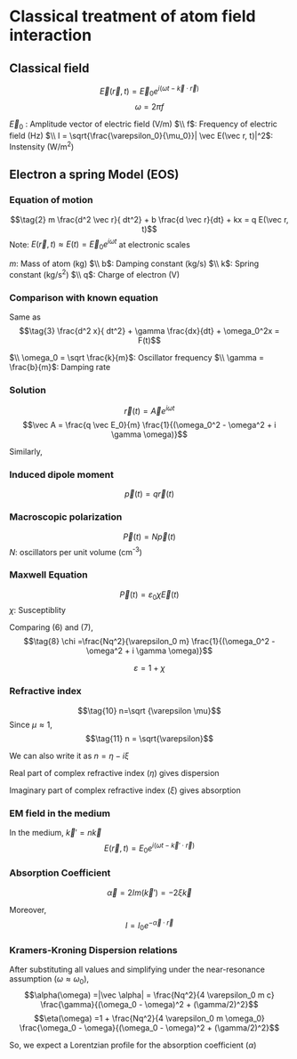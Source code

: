 # Classical treatment of atom field interaction

## Classical field
$$\tag{1} \vec E(\vec r, t) = \vec E_0 e^{i(\omega t - \vec k \cdot \vec r)} $$ 
$$\omega = 2 \pi f$$ 

$\vec E_0$ : Amplitude vector of electric field (V/m)
$\\ f$: Frequency of electric field (Hz)
$\\ I = \sqrt{\frac{\varepsilon_0}{\mu_0}}| \vec E(\vec r, t)|^2$: Instensity (W/m<sup>2</sup>)


## Electron a spring Model (EOS)
### Equation of motion
$$\tag{2} m \frac{d^2 \vec r}{ dt^2} + b \frac{d \vec r}{dt} + kx = q E(\vec r, t)$$
Note: $E(\vec r,t) \approx E(t) = \vec E_0 e^{i\omega t}$ at electronic scales

$m$: Mass of atom (kg)
$\\ b$: Damping constant (kg/s) 
$\\ k$: Spring constant (kg/s<sup>2</sup>) 
$\\ q$: Charge of electron (V) 

### Comparison with known equation
Same as 
$$\tag{3} \frac{d^2 x}{ dt^2} + \gamma \frac{dx}{dt} + \omega_0^2x = F(t)$$

$\\ \omega_0 = \sqrt \frac{k}{m}$: Oscillator frequency 
$\\ \gamma = \frac{b}{m}$: Damping rate

<!-- ### Boundary condition
EM field switched on at t=0

So, $F(0^-) = 0$ gives
$$x(t) = c_1 e^{-\gamma t/2}(e^{ (\sqrt{\gamma^2 - 4 \omega_0^2} - \gamma) t/2} - c_2 e^{ (\sqrt{\gamma^2 - 4 \omega_0^2} - \gamma) t/2})$$

$$x(0^-) = c_1(1 - c_2)$$ -->

### Solution
$$\tag{4} \vec r(t) = \vec Ae^{i \omega t}$$
$$\vec A = \frac{q \vec E_0}{m} \frac{1}{(\omega_0^2 - \omega^2 + i \gamma \omega)}$$

Similarly,

### Induced dipole moment
$$\tag{5} \vec p(t) = q \vec r(t)$$

### Macroscopic polarization
$$\tag{6} \vec P(t) = N\vec p(t)$$
$N$: oscillators per unit volume (cm<sup>-3</sup>)

### Maxwell Equation
$$\tag{7} \vec P(t) = \varepsilon_0 \chi \vec E(t)$$
$\chi$: Susceptiblity

Comparing $(6)$ and $(7)$,
$$\tag{8} \chi =\frac{Nq^2}{\varepsilon_0 m} \frac{1}{(\omega_0^2 - \omega^2 + i \gamma \omega)}$$
$$$$

$$\tag{9} \varepsilon = 1+ \chi$$

### Refractive index
$$\tag{10} n=\sqrt {\varepsilon \mu}$$
Since $\mu \approx 1$, 
$$\tag{11} n = \sqrt{\varepsilon}$$

We can also write it as $n = \eta -i \xi$

Real part of complex refractive index ($\eta$) gives dispersion

Imaginary part of complex refractive index ($\xi$) gives absorption

### EM field in the medium
In the medium, $\vec k' = n \vec k$
$$\tag{12} E(\vec r, t) = E_0 e^{i(\omega t - \vec k' \cdot \vec r)} $$ 


### Absorption Coefficient
$$\tag{13} \vec \alpha = 2 Im(\vec k') = -2 \xi \vec k$$

Moreover, 
$$\tag{14} I = I_0 e^{- \vec \alpha \cdot \vec r}$$

### Kramers-Kroning Dispersion relations
After substituting all values and simplifying under the near-resonance assumption ($\omega \approx \omega_0$), 
$$\alpha(\omega) =|\vec \alpha| = \frac{Nq^2}{4 \varepsilon_0 m c} \frac{\gamma}{(\omega_0 - \omega)^2 + (\gamma/2)^2}$$
$$\eta(\omega) =1 + \frac{Nq^2}{4 \varepsilon_0 m \omega_0} \frac{\omega_0 - \omega}{(\omega_0 - \omega)^2 + (\gamma/2)^2}$$

So, we expect a Lorentzian profile for the absorption coefficient ($\alpha$)